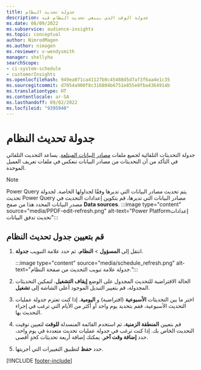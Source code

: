 ```yaml
---
title: جدولة تحديث النظام
description: جدولة الوقت الذي ينبغي تحديث النظام فيه
ms.date: 08/09/2022
ms.subservice: audience-insights
ms.topic: conceptual
author: NimrodMagen
ms.author: nimagen
ms.reviewer: v-wendysmith
manager: shellyha
searchScope:
- ci-system-schedule
- customerInsights
ms.openlocfilehash: 949ea071ca41127b0c45488d5d7af3f6aa4e1c35
ms.sourcegitcommit: d7054a900f8c316804b6751e855e0fba4364914b
ms.translationtype: HT
ms.contentlocale: ar-SA
ms.lasthandoff: 09/02/2022
ms.locfileid: "9395940"
---
```

# <a name="schedule-system-refresh"></a>جدولة تحديث النظام

جدولة التحديثات التلقائية لجميع ملفات [مصادر البيانات المبتلعة](data-sources.md). يساعد التحديث التلقائي في التأكد من أن التحديثات من مصادر البيانات تنعكس في ملفات تعريف العميل الموحدة.

> [!NOTE]
> Power Query يتم تحديث مصادر البيانات التي تديرها وفقًا لجداولها الخاصة. لجدولة تحديث Power Query مصادر البيانات التي تديرها، قم بتكوين إعدادات التحديث في مصدر البيانات المحدد هذا من صفح **Data sources**.
> :::image type="content" source="media/PPDF-edit-refresh.png" alt-text="Power Platformإعدادات تحديث تدفق البيانات":::

## <a name="set-system-refresh-schedule"></a>قم بتعيين جدول تحديث النظام

1. انتقل إلى **المسؤول** > **النظام**، ثم حدد علامة التبويب **جدولة**.

   :::image type="content" source="media/schedule_refresh.png" alt-text="جدولة علامة تبويب التحديث من صفحة النظام.":::

1. الحالة الافتراضية للتحديث المجدول على الوضع **إيقاف التشغيل**. لتمكين التحديثات المجدولة، قم بتغيير التبديل الموجود أعلى الشاشة إلى **تشغيل**.

1. اختر ما بين التحديثات **الأسبوعية** (افتراضية) و **اليومية**. إذا كنت تعتزم جدولة عمليات التحديث الأسبوعية، فقم بتحديد يوم واحد أو أكثر من الأيام التي ترغب في إجراء التحديث بها.

1. قم بتعيين **المنطقة الزمنية**، ثم استخدم القائمة المنسدلة **للوقت** لتعيين توقيت التحديث الخاص بك. إذا كنت ترغب في جدولة عمليات تحديث متعددة في يوم واحد، حدد **إضافة وقت آخر**. يمكنك إضافة أربعة تحديثات كحدٍ أقصى.

1. حدد **حفظ** لتطبيق التغييرات التي أجريتها.

[!INCLUDE [footer-include](includes/footer-banner.md)]
